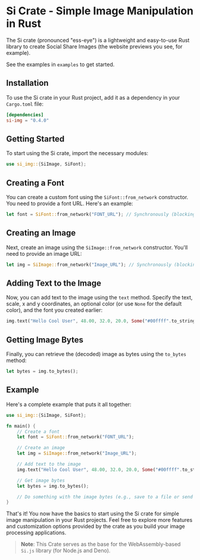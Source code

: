 # Si Crate - Simple Image Manipulation in Rust

The Si crate (pronounced "ess-eye") is a lightweight and easy-to-use Rust library to create Social Share Images (the website previews you see, for example).

See the examples in `examples` to get started.

## Installation

To use the Si crate in your Rust project, add it as a dependency in your `Cargo.toml` file:

```toml
[dependencies]
si-img = "0.4.0"
```

## Getting Started

To start using the Si crate, import the necessary modules:

```rust
use si_img::{SiImage, SiFont};
```

## Creating a Font

You can create a custom font using the `SiFont::from_network` constructor. You need to provide a font URL. Here's an example:

```rust
let font = SiFont::from_network("FONT_URL"); // Synchronously (blocking, use SiFont::from_network_async for async fetching)
```

## Creating an Image

Next, create an image using the `SiImage::from_network` constructor. You'll need to provide an image URL:

```rust
let img = SiImage::from_network("Image_URL"); // Synchronously (blocking, use SiImage::from_network_async for async fetching)
```

## Adding Text to the Image

Now, you can add text to the image using the `text` method. Specify the text, scale, x and y coordinates, an optional color (or use `None` for the default color), and the font you created earlier:

```rust
img.text("Hello Cool User", 48.00, 32.0, 20.0, Some("#00ffff".to_string()), &font);
```

## Getting Image Bytes

Finally, you can retrieve the (decoded) image as bytes using the `to_bytes` method:

```rust
let bytes = img.to_bytes();
```

## Example

Here's a complete example that puts it all together:

```rust
use si_img::{SiImage, SiFont};

fn main() {
    // Create a font
    let font = SiFont::from_network("FONT_URL");

    // Create an image
    let img = SiImage::from_network("Image_URL");

    // Add text to the image
    img.text("Hello Cool User", 48.00, 32.0, 20.0, Some("#00ffff".to_string()), &font);

    // Get image bytes
    let bytes = img.to_bytes();

    // Do something with the image bytes (e.g., save to a file or send over a network)
}
```

That's it! You now have the basics to start using the Si crate for simple image manipulation in your Rust projects. Feel free to explore more features and customization options provided by the crate as you build your image processing applications.

> **Note**: This Crate serves as the base for the WebAssembly-based `Si.js` library (for Node.js and Deno).
